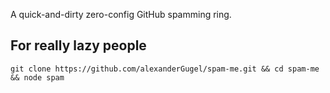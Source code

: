 A quick-and-dirty zero-config GitHub spamming ring.

## For really lazy people

```
git clone https://github.com/alexanderGugel/spam-me.git && cd spam-me && node spam
```
